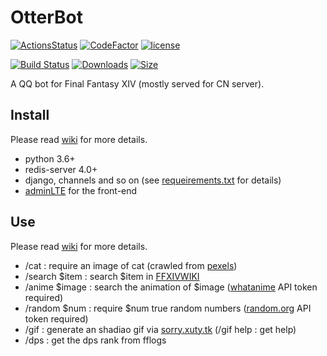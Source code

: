 # OtterBot

[![ActionsStatus](https://github.com/Bluefissure/OtterBot/workflows/Python%203.6/badge.svg)](https://github.com/Bluefissure/OtterBot/actions?query=workflow%3A%22Python+3.6%22) [![CodeFactor](https://www.codefactor.io/repository/github/bluefissure/otterbot/badge/master)](https://www.codefactor.io/repository/github/bluefissure/otterbot/overview/master) [![license](https://img.shields.io/badge/license-GPL-blue.svg)](https://github.com/Bluefissure/OtterBot/blob/master/LICENSE)

[![Build Status](https://img.shields.io/docker/cloud/build/bluefissure/otterbot.svg)](https://cloud.docker.com/repository/docker/bluefissure/otterbot) [![Downloads](https://img.shields.io/docker/pulls/bluefissure/otterbot.svg)](https://cloud.docker.com/repository/docker/bluefissure/otterbot)  [![Size](https://img.shields.io/docker/image-size/bluefissure/otterbot)](https://cloud.docker.com/repository/docker/bluefissure/otterbot)

A QQ bot for Final Fantasy XIV (mostly served for CN server).

## Install

Please read [wiki](https://github.com/Bluefissure/OtterBot/wiki/%E5%BC%80%E5%8F%91%E6%96%87%E6%A1%A3) for more details.

- python 3.6+
- redis-server 4.0+
- django, channels and so on (see [requeirements.txt](https://github.com/Bluefissure/OtterBot/blob/master/requirements.txt) for details)
- [adminLTE](https://github.com/almasaeed2010/AdminLTE) for the front-end

## Use

Please read [wiki](https://github.com/Bluefissure/OtterBot/wiki/%E4%BD%BF%E7%94%A8%E6%96%87%E6%A1%A3) for more details.

- /cat : require an image of cat (crawled from [pexels](https://www.pexels.com/search/cat))
- /search $item : search $item in [FFXIVWIKI](https://ff14.huijiwiki.com/)
- /anime $image : search the animation of $image ([whatanime](https://whatanime.ga/) API token required)
- /random $num : require $num true random numbers  ([random.org](https://www.random.org/) API token required)
- /gif : generate an shadiao gif via [sorry.xuty.tk](https://sorry.xuty.tk/) (/gif help : get help)
- /dps : get the dps rank from fflogs
